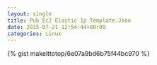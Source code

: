 ```yaml
---
layout: single                                                                                                              
title: Pub Ec2 Elastic Ip Template.Json                                                                                                                       
date: 2015-07-21 12:54:44+00:00                                                                                                                        
categories: Linux                                                                                                                
---                                                                                                                              
```


{% gist makeittotop/6e07a9bd6b75f44bc970 %}                                                                                                           

